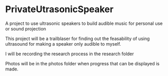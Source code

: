 # PrivateUtrasonicSpeaker
A project to use ultrasonic speakers to build audible music for personal use or sound projection

This project will be a trailblaser for finding out the feasability of using ultrasound for making a speaker only audible to myself.

I will be recording the research process in the research folder

Photos will be in the photos folder when progress that can be displayed is made.

